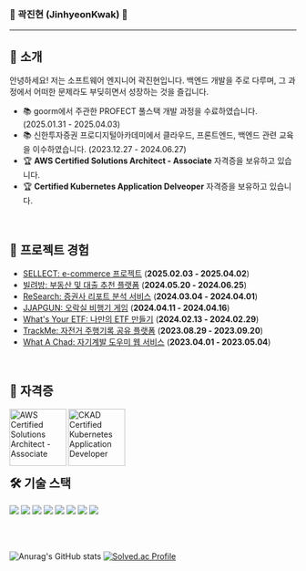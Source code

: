 ### 👋 곽진현 (JinhyeonKwak) 👋
---

## 📝 소개
안녕하세요! 저는 소프트웨어 엔지니어 곽진현입니다. 백엔드 개발을 주로 다루며, 그 과정에서 어떠한 문제라도 부딪히면서 성장하는 것을 즐깁니다.

- 📚 goorm에서 주관한 PROFECT 풀스택 개발 과정을 수료하였습니다. (2025.01.31 - 2025.04.03)
- 📚 신한투자증권 프로디지털아카데미에서 클라우드, 프론트엔드, 백엔드 관련 교육을 이수하였습니다. (2023.12.27 - 2024.06.27)
- 🏆 **AWS Certified Solutions Architect - Associate** 자격증을 보유하고 있습니다.
- 🏆 **Certified Kubernetes Application Delveoper** 자격증을 보유하고 있습니다.

<br>

## 📂 프로젝트 경험
- [SELLECT: e-commerce 프로젝트](https://github.com/2025whynot/sellect_server) (**2025.02.03 - 2025.04.02**)
- [빌려방: 부동산 및 대출 추천 플랫폼](https://github.com/PDA-BillyBang) (**2024.05.20 - 2024.06.25**)
- [ReSearch: 증권사 리포트 분석 서비스](https://github.com/PDA-stockX) (**2024.03.04 - 2024.04.01**)
- [JJAPGUN: 오락실 비행기 게임](https://github.com/PDA-JJAPGUN) (**2024.04.11 - 2024.04.16**)
- [What's Your ETF: 나만의 ETF 만들기](https://github.com/What-s-Your-ETF/app-server) (**2024.02.13 - 2024.02.29**)
- [TrackMe: 자전거 주행기록 공유 플랫폼](https://github.com/orgs/track-me-dev/repositories) (**2023.08.29 - 2023.09.20**)
- [What A Chad: 자기계발 도우미 웹 서비스](https://github.com/whatachad) (**2023.04.01 - 2023.05.04**)
<br>

## 🏅 자격증
<img src="https://github.com/user-attachments/assets/218aae34-12e8-4b1c-9b3f-a3a3175c35c7" alt="AWS Certified Solutions Architect - Associate" height="100em" align="left"/>
<img src="https://github.com/user-attachments/assets/c8311ee9-e8f5-4709-945a-baee1d301b46" alt="CKAD Certified Kubernetes Application Developer" height="100em" align="left"/>

<br><br><br><br><br>

## 🛠️ 기술 스택
<p align="left">
  <img src="https://img.shields.io/badge/java-007396?style=for-the-badge&logo=java&logoColor=white">
  <img src="https://img.shields.io/badge/spring-6DB33F?style=for-the-badge&logo=spring&logoColor=white">
  <img src="https://img.shields.io/badge/javascript-F7DF1E?style=for-the-badge&logo=javascript&logoColor=white">
  <img src="https://img.shields.io/badge/react-61DAFB?style=for-the-badge&logo=react&logoColor=white">
  <img src="https://img.shields.io/badge/aws-232F3E?style=for-the-badge&logo=amazonwebservices&logoColor=white">
  <img src="https://img.shields.io/badge/docker-2496ED?style=for-the-badge&logo=docker&logoColor=white">
  <img src="https://img.shields.io/badge/kubernetes-326CE5?style=for-the-badge&logo=kubernetes&logoColor=white">
  <img src="https://img.shields.io/badge/jenkins-D24939?style=for-the-badge&logo=jenkins&logoColor=white">
</p>

<br><br>

![Anurag's GitHub stats](https://github-readme-stats.vercel.app/api?username=JinhyeonKwak&show_icons=true&theme=prussian)
[![Solved.ac Profile](http://mazassumnida.wtf/api/v2/generate_badge?boj=wlsgus555)](https://solved.ac/wlsgus555/)
